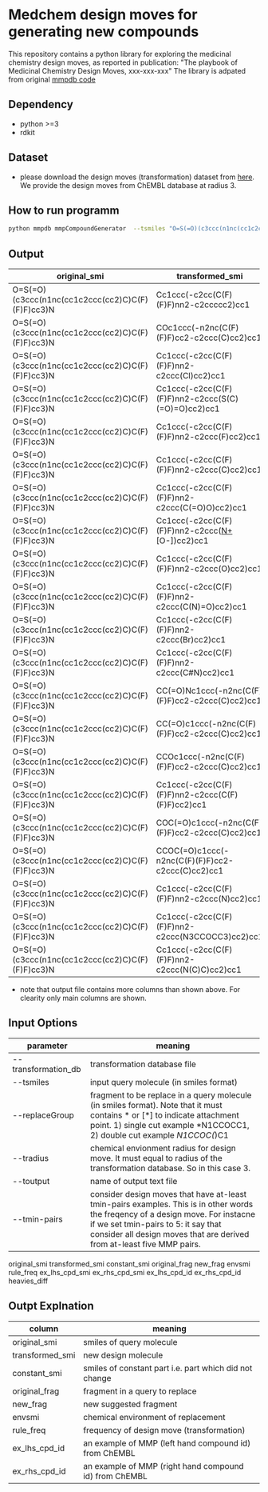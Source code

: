 # Medchem design moves for generating new compounds

This repository contains a python library for exploring the medicinal chemistry design moves, as reported in publication: "The playbook of Medicinal Chemistry Design Moves, xxx-xxx-xxx"
The library is adpated from original [mmpdb code](https://github.com/rdkit/mmpdb)

## Dependency

  - python >=3
  - rdkit

## Dataset

  - please download the design moves (transformation) dataset from [here](www.google.com). We provide the design moves from ChEMBL database at radius 3.

## How to run programm
```sh
python mmpdb mmpCompoundGenerator  --tsmiles "O=S(=O)(c3ccc(n1nc(cc1c2ccc(cc2)C)C(F)(F)F)cc3)N" --transformation_db "chemblDB3.sqlitdb" --replaceGroup "*S(=O)(=O)(N)" --tradius 3 --toutput output.txt --tmin-pairs 100
```

## Output

|original_smi|transformed_smi|original_frag|new_frag|rule_freq|ex_lhs_cpd_id|ex_rhs_cpd_id|
|-----------|-----------|-----------|-----------|-----------|-----------|-----------|
|O=S(=O)(c3ccc(n1nc(cc1c2ccc(cc2)C)C(F)(F)F)cc3)N|Cc1ccc(-c2cc(C(F)(F)F)nn2-c2ccccc2)cc1|[*]S(N)(=O)=O|[*:1][H]|1103|CHEMBL51385|CHEMBL1201104|
|O=S(=O)(c3ccc(n1nc(cc1c2ccc(cc2)C)C(F)(F)F)cc3)N|COc1ccc(-n2nc(C(F)(F)F)cc2-c2ccc(C)cc2)cc1|[*]S(N)(=O)=O|[*:1]OC|607|CHEMBL51385|CHEMBL8441|
|O=S(=O)(c3ccc(n1nc(cc1c2ccc(cc2)C)C(F)(F)F)cc3)N|Cc1ccc(-c2cc(C(F)(F)F)nn2-c2ccc(Cl)cc2)cc1|[*]S(N)(=O)=O|[*:1]Cl|523|CHEMBL51385|CHEMBL462|
|O=S(=O)(c3ccc(n1nc(cc1c2ccc(cc2)C)C(F)(F)F)cc3)N|Cc1ccc(-c2cc(C(F)(F)F)nn2-c2ccc(S(C)(=O)=O)cc2)cc1|[*]S(N)(=O)=O|[*:1]S(C)(=O)=O|497|CHEMBL468367|CHEMBL507789|
|O=S(=O)(c3ccc(n1nc(cc1c2ccc(cc2)C)C(F)(F)F)cc3)N|Cc1ccc(-c2cc(C(F)(F)F)nn2-c2ccc(F)cc2)cc1|[*]S(N)(=O)=O|[*:1]F|491|CHEMBL3426428|CHEMBL3426432|
|O=S(=O)(c3ccc(n1nc(cc1c2ccc(cc2)C)C(F)(F)F)cc3)N|Cc1ccc(-c2cc(C(F)(F)F)nn2-c2ccc(C)cc2)cc1|[*]S(N)(=O)=O|[*:1]C|408|CHEMBL51385|CHEMBL274877|
|O=S(=O)(c3ccc(n1nc(cc1c2ccc(cc2)C)C(F)(F)F)cc3)N|Cc1ccc(-c2cc(C(F)(F)F)nn2-c2ccc(C(=O)O)cc2)cc1|[*]S(N)(=O)=O|[*:1]C(=O)O|275|CHEMBL1966874|CHEMBL2094690|
|O=S(=O)(c3ccc(n1nc(cc1c2ccc(cc2)C)C(F)(F)F)cc3)N|Cc1ccc(-c2cc(C(F)(F)F)nn2-c2ccc([N+](=O)[O-])cc2)cc1|[*]S(N)(=O)=O|[*:1][N+](=O)[O-]|265|CHEMBL51385|CHEMBL8682|
|O=S(=O)(c3ccc(n1nc(cc1c2ccc(cc2)C)C(F)(F)F)cc3)N|Cc1ccc(-c2cc(C(F)(F)F)nn2-c2ccc(O)cc2)cc1|[*]S(N)(=O)=O|[*:1]O|255|CHEMBL3632832|CHEMBL1341020|
|O=S(=O)(c3ccc(n1nc(cc1c2ccc(cc2)C)C(F)(F)F)cc3)N|Cc1ccc(-c2cc(C(F)(F)F)nn2-c2ccc(C(N)=O)cc2)cc1|[*]S(N)(=O)=O|[*:1]C(N)=O|215|CHEMBL3901141|CHEMBL3973258|
|O=S(=O)(c3ccc(n1nc(cc1c2ccc(cc2)C)C(F)(F)F)cc3)N|Cc1ccc(-c2cc(C(F)(F)F)nn2-c2ccc(Br)cc2)cc1|[*]S(N)(=O)=O|[*:1]Br|205|CHEMBL51385|CHEMBL450762|
|O=S(=O)(c3ccc(n1nc(cc1c2ccc(cc2)C)C(F)(F)F)cc3)N|Cc1ccc(-c2cc(C(F)(F)F)nn2-c2ccc(C#N)cc2)cc1|[*]S(N)(=O)=O|[*:1]C#N|193|CHEMBL3426428|CHEMBL3426430|
|O=S(=O)(c3ccc(n1nc(cc1c2ccc(cc2)C)C(F)(F)F)cc3)N|CC(=O)Nc1ccc(-n2nc(C(F)(F)F)cc2-c2ccc(C)cc2)cc1|[*]S(N)(=O)=O|[*:1]NC(C)=O|170|CHEMBL1490019|CHEMBL1716793|
|O=S(=O)(c3ccc(n1nc(cc1c2ccc(cc2)C)C(F)(F)F)cc3)N|CC(=O)c1ccc(-n2nc(C(F)(F)F)cc2-c2ccc(C)cc2)cc1|[*]S(N)(=O)=O|[*:1]C(C)=O|152|CHEMBL2163818|CHEMBL1206418|
|O=S(=O)(c3ccc(n1nc(cc1c2ccc(cc2)C)C(F)(F)F)cc3)N|CCOc1ccc(-n2nc(C(F)(F)F)cc2-c2ccc(C)cc2)cc1|[*]S(N)(=O)=O|[*:1]OCC|141|CHEMBL2163818|CHEMBL1206420|
|O=S(=O)(c3ccc(n1nc(cc1c2ccc(cc2)C)C(F)(F)F)cc3)N|Cc1ccc(-c2cc(C(F)(F)F)nn2-c2ccc(C(F)(F)F)cc2)cc1|[*]S(N)(=O)=O|[*:1]C(F)(F)F|137|CHEMBL51385|CHEMBL501107|
|O=S(=O)(c3ccc(n1nc(cc1c2ccc(cc2)C)C(F)(F)F)cc3)N|COC(=O)c1ccc(-n2nc(C(F)(F)F)cc2-c2ccc(C)cc2)cc1|[*]S(N)(=O)=O|[*:1]C(=O)OC|136|CHEMBL3695775|CHEMBL3695774|
|O=S(=O)(c3ccc(n1nc(cc1c2ccc(cc2)C)C(F)(F)F)cc3)N|CCOC(=O)c1ccc(-n2nc(C(F)(F)F)cc2-c2ccc(C)cc2)cc1|[*]S(N)(=O)=O|[*:1]C(=O)OCC|132|CHEMBL285831|CHEMBL241971|
|O=S(=O)(c3ccc(n1nc(cc1c2ccc(cc2)C)C(F)(F)F)cc3)N|Cc1ccc(-c2cc(C(F)(F)F)nn2-c2ccc(N)cc2)cc1|[*]S(N)(=O)=O|[*:1]N|126|CHEMBL51385|CHEMBL463|
|O=S(=O)(c3ccc(n1nc(cc1c2ccc(cc2)C)C(F)(F)F)cc3)N|Cc1ccc(-c2cc(C(F)(F)F)nn2-c2ccc(N3CCOCC3)cc2)cc1|[*]S(N)(=O)=O|[*:1]N1CCOCC1|114|CHEMBL3679534|CHEMBL3679542|
|O=S(=O)(c3ccc(n1nc(cc1c2ccc(cc2)C)C(F)(F)F)cc3)N|Cc1ccc(-c2cc(C(F)(F)F)nn2-c2ccc(N(C)C)cc2)cc1|[*]S(N)(=O)=O|[*:1]N(C)C|108|CHEMBL3695775|CHEMBL3695770|


* note that output file contains more columns than shown above. For clearity only main columns are shown.

## Input Options 

|parameter|meaning |
|---------|--------|
|--transformation_db| transformation database file|
|--tsmiles| input query molecule (in smiles format)|
|--replaceGroup|fragment to be replace in a query molecule (in smiles format). Note that it must contains * or [*] to indicate attachment point. 1) single cut example *N1CCOCC1, 2) double cut example *N1CCOC(*)C1
|--tradius|chemical envionment radius for design move. It must equal to radius of the transformation database. So in this case 3.|
|--toutput|name of output text file|
|--tmin-pairs|consider design moves that have at-least tmin-pairs examples. This is in other words the freqency of a design move. For instacne if we set tmin-pairs to 5: it say that consider all design moves that are derived from at-least five MMP pairs.| 

original_smi	transformed_smi	constant_smi	original_frag	new_frag	envsmi	rule_freq	ex_lhs_cpd_smi	ex_rhs_cpd_smi	ex_lhs_cpd_id	ex_rhs_cpd_id	heavies_diff

## Outpt Explnation
|column|meaning |
|---------|--------|
|original_smi|smiles of query molecule|
|transformed_smi|new design molecule|
|constant_smi|smiles of constant part i.e. part which did not change|
|original_frag|fragment in a query to replace|
|new_frag|new suggested fragment|
|envsmi|chemical environment of replacement|
|rule_freq|frequency of design move (transformation)|
|ex_lhs_cpd_id|an example of MMP (left hand compound id) from ChEMBL|
|ex_rhs_cpd_id|an example of MMP (right hand compound id) from ChEMBL|

